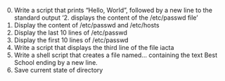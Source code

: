 0. Write a script that prints “Hello, World”, followed by a new line to the standard output
‘2. displays the content of the /etc/passwd file’
3. Display the content of /etc/passwd and /etc/hosts
4. Display the last 10 lines of /etc/passwd
5. Display the first 10 lines of /etc/passwd
6. Write a script that displays the third line of the file iacta
7. Write a shell script that creates a file named... containing the text Best School ending by a new line.
8. Save current state of directory
